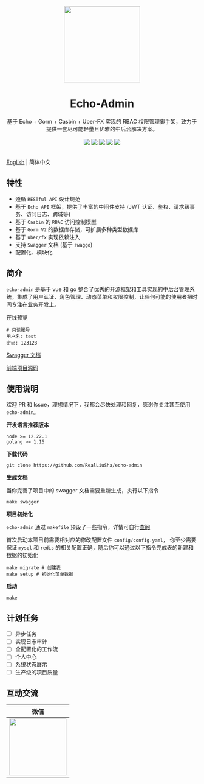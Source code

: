 <div align=center>
<img src="https://images.liusha.me/common/logo.png" width=200" height="200" />
</div>

<h1 align="center">Echo-Admin</h1>

<div align="center">
 基于 Echo + Gorm + Casbin + Uber-FX 实现的 RBAC 权限管理脚手架，致力于提供一套尽可能轻量且优雅的中后台解决方案。

<br/>
<br/>

<div align=center>
<img src="https://img.shields.io/badge/golang-1.16-blue"/>
<img src="https://img.shields.io/badge/echo-4.3.0-lightBlue"/>
<img src="https://img.shields.io/badge/gorm-1.21.9-red"/>
<img src="https://img.shields.io/badge/casbin-2.30.1-brightgreen"/>
<img src="https://img.shields.io/badge/vue-2.6.12-green"/>
</div>

<br/>
</div>

[English](https://github.com/RealLiuSha/echo-admin/blob/main/README.en.md) | 简体中文

## 特性
* 遵循 `RESTful API` 设计规范
* 基于 `Echo API` 框架，提供了丰富的中间件支持 (JWT 认证、鉴权、请求级事务、访问日志、跨域等)
* 基于 `Casbin` 的 `RBAC` 访问控制模型
* 基于 `Gorm V2` 的数据库存储，可扩展多种类型数据库
* 基于 `uber/fx` 实现依赖注入
* 支持 `Swagger` 文档 (基于 `swaggo`)
* 配置化、模块化

## 简介

`echo-admin` 是基于 vue 和 go 整合了优秀的开源框架和工具实现的中后台管理系统，集成了用户认证、角色管理、动态菜单和权限控制，让任何可能的使用者把时间专注在业务开发上。

[在线预览](https://admin.srelab.cn)
 
```
# 只读账号
用户名: test
密码: 123123
```

[Swagger 文档](https://admin.srelab.cn/swagger/index.html)

[前端项目源码](https://github.com/RealLiuSha/echo-admin-ui)

## 使用说明

欢迎 PR 和 Issue，理想情况下，我都会尽快处理和回复，感谢你关注甚至使用 `echo-admin`。

**开发语言推荐版本**

```
node >= 12.22.1
golang >= 1.16 
```

**下载代码**

```
git clone https://github.com/RealLiuSha/echo-admin
```

**生成文档**

当你完善了项目中的 swagger 文档需要重新生成，执行以下指令

```
make swagger
```

**项目初始化**

`echo-admin` 通过 `makefile` 预设了一些指令，详情可自行[查阅](https://github.com/RealLiuSha/echo-admin/blob/main/Makefile)

首次启动本项目前需要相对应的修改配置文件 `config/config.yaml`， 你至少需要保证 `mysql` 和 `redis` 的相关配置正确，随后你可以通过以下指令完成表的新建和数据的初始化 

```
make migrate # 创建表
make setup # 初始化菜单数据
```

**启动**

```
make
```

## 计划任务

- [ ] 异步任务
- [ ] 实现日志审计
- [ ] 全配置化的工作流
- [ ] 个人中心
- [ ] 系统状态展示
- [ ] 生产级的项目质量

## 互动交流

| 微信 |
|  :---:  | 
| <img width="150" src="https://images.liusha.me/20210507/20210507183345.jpg"> 